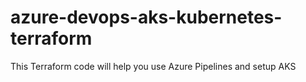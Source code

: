 # azure-devops-aks-kubernetes-terraform
This Terraform code will help you use Azure Pipelines and setup AKS

